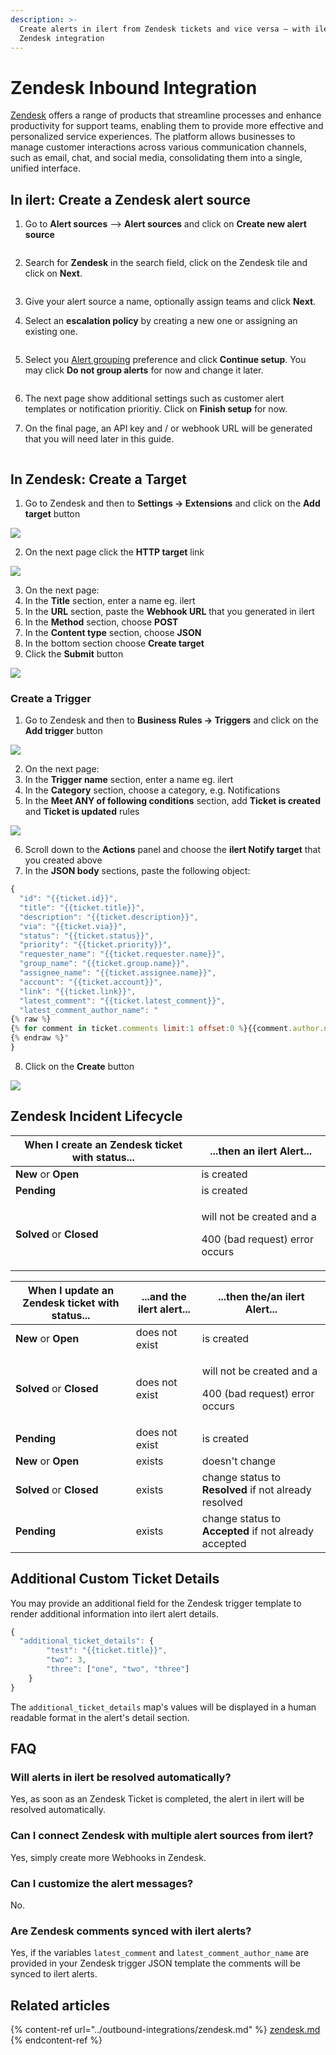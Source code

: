 ```yaml
---
description: >-
  Create alerts in ilert from Zendesk tickets and vice versa — with ilert's
  Zendesk integration
---
```


# Zendesk Inbound Integration

[Zendesk](https://www.zendesk.com/) offers a range of products that streamline processes and enhance productivity for support teams, enabling them to provide more effective and personalized service experiences. The platform allows businesses to manage customer interactions across various communication channels, such as email, chat, and social media, consolidating them into a single, unified interface.

## In ilert: Create a Zendesk alert source <a href="#create-alert-source" id="create-alert-source"></a>

1.  Go to **Alert sources** --> **Alert sources** and click on **Create new alert source**

    <figure><img src="../.gitbook/assets/Screenshot 2023-08-28 at 10.21.10.png" alt=""><figcaption></figcaption></figure>
2.  Search for **Zendesk** in the search field, click on the Zendesk tile and click on **Next**.&#x20;

    <figure><img src="../.gitbook/assets/Screenshot 2023-08-28 at 10.24.23.png" alt=""><figcaption></figcaption></figure>
3. Give your alert source a name, optionally assign teams and click **Next**.
4.  Select an **escalation policy** by creating a new one or assigning an existing one.

    <figure><img src="../.gitbook/assets/Screenshot 2023-08-28 at 11.37.47.png" alt=""><figcaption></figcaption></figure>
5.  Select you [Alert grouping](../alerting/alert-sources.md#alert-grouping) preference and click **Continue setup**. You may click **Do not group alerts** for now and change it later.&#x20;

    <figure><img src="../.gitbook/assets/Screenshot 2023-08-28 at 11.38.24.png" alt=""><figcaption></figcaption></figure>
6. The next page show additional settings such as customer alert templates or notification prioritiy. Click on **Finish setup** for now.
7.  On the final page, an API key and / or webhook URL will be generated that you will need later in this guide.

    <figure><img src="../.gitbook/assets/Screenshot 2023-08-28 at 11.47.34 (1).png" alt=""><figcaption></figcaption></figure>

## In Zendesk: Create a Target <a href="#in-topdesk" id="in-topdesk"></a>

1. Go to Zendesk and then to **Settings -> Extensions** and click on the **Add target** button

![](../.gitbook/assets/a\_-\_Agent.png)

2. On the next page click the **HTTP target** link

![](<../.gitbook/assets/a\_-\_Agent (1).png>)

3. On the next page:
4. In the **Title** section, enter a name eg. ilert
5. In the **URL** section, paste the **Webhook URL** that you generated in ilert
6. In the **Method** section, choose **POST**
7. In the **Content type** section, choose **JSON**
8. In the bottom section choose **Create target**
9. Click the **Submit** button

![](<../.gitbook/assets/a\_-\_Agent (2).png>)

### Create a Trigger

1. Go to Zendesk and then to **Business Rules -> Triggers** and click on the **Add trigger** button

![](<../.gitbook/assets/a\_-\_Agent (3).png>)

2. On the next page:
3. In the **Trigger name** section, enter a name eg. ilert
4. In the **Category** section, choose a category, e.g. Notifications
5. In the **Meet ANY of following conditions** section, add **Ticket is created** and **Ticket is updated** rules

![](<../.gitbook/assets/a\_-\_Agent (4).png>)

6. Scroll down to the **Actions** panel and choose the **ilert Notify target** that you created above
7. In the **JSON body** sections, paste the following object:

```javascript
{
  "id": "{{ticket.id}}",
  "title": "{{ticket.title}}",
  "description": "{{ticket.description}}",
  "via": "{{ticket.via}}",
  "status": "{{ticket.status}}",
  "priority": "{{ticket.priority}}",
  "requester_name": "{{ticket.requester.name}}",
  "group_name": "{{ticket.group.name}}",
  "assignee_name": "{{ticket.assignee.name}}",
  "account": "{{ticket.account}}",
  "link": "{{ticket.link}}",
  "latest_comment": "{{ticket.latest_comment}}",
  "latest_comment_author_name": "
{% raw %}
{% for comment in ticket.comments limit:1 offset:0 %}{{comment.author.name}}{% endfor %}
{% endraw %}"
}
```

8. Click on the **Create** button

![](<../.gitbook/assets/Notification\_Center (1).png>)

## Zendesk Incident Lifecycle

| When I create an Zendesk ticket with status... | ...then an ilert Alert...                                             |
| ---------------------------------------------- | --------------------------------------------------------------------- |
| **New** or **Open**                            | is created                                                            |
| **Pending**                                    | is created                                                            |
| **Solved** or **Closed**                       | <p>will not be created and a</p><p>400 (bad request) error occurs</p> |

| When I update an Zendesk ticket with status... | ...and the ilert alert... | ...then the/an ilert Alert...                                         |
| ---------------------------------------------- | ------------------------- | --------------------------------------------------------------------- |
| **New** or **Open**                            | does not exist            | is created                                                            |
| **Solved** or **Closed**                       | does not exist            | <p>will not be created and a</p><p>400 (bad request) error occurs</p> |
| **Pending**                                    | does not exist            | is created                                                            |
| **New** or **Open**                            | exists                    | doesn't change                                                        |
| **Solved** or **Closed**                       | exists                    | change status to **Resolved** if not already resolved                 |
| **Pending**                                    | exists                    | change status to **Accepted** if not already accepted                 |

## Additional Custom Ticket Details <a href="#faq" id="faq"></a>

You may provide an additional field for the Zendesk trigger template to render additional information into ilert alert details.

```javascript
{
  "additional_ticket_details": {
        "test": "{{ticket.title}}",
        "two": 3,
        "three": ["one", "two", "three"]
    }
}
```

The `additional_ticket_details` map's values will be displayed in a human readable format in the alert's detail section.

## FAQ <a href="#faq" id="faq"></a>

### **Will alerts in ilert be resolved automatically?**

Yes, as soon as an Zendesk Ticket is completed, the alert in ilert will be resolved automatically.

### **Can I connect Zendesk with multiple alert sources from ilert?**

Yes, simply create more Webhooks in Zendesk.

### **Can I customize the alert messages?**

No.

### Are Zendesk comments synced with ilert alerts?

Yes, if the variables `latest_comment` and `latest_comment_author_name` are provided in your Zendesk trigger JSON template the comments will be synced to ilert alerts.

## Related articles

{% content-ref url="../outbound-integrations/zendesk.md" %}
[zendesk.md](../outbound-integrations/zendesk.md)
{% endcontent-ref %}
